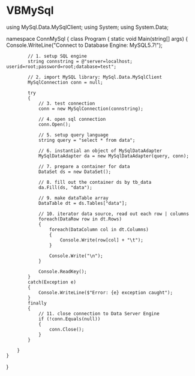 # VBMySql

using MySql.Data.MySqlClient;
using System;
using System.Data;

namespace ConnMySql
{
    class Program
    {
        static void Main(string[] args)
        {
            Console.WriteLine("Connect to Database Engine: MySQL5.7!");

            // 1. setup SQL engine
            string connstring = @"server=localhost; userid=root;password=root;database=test";

            // 2. import MySQL library: MySql.Data.MySqlClient
            MySqlConnection conn = null;

            try
            {
                // 3. test connection
                conn = new MySqlConnection(connstring);

                // 4. open sql connection
                conn.Open();

                // 5. setup query language
                string query = "select * from data";

                // 6. instantial an object of MySqlDataAdapter
                MySqlDataAdapter da = new MySqlDataAdapter(query, conn);

                // 7. prepare a container for data
                DataSet ds = new DataSet();

                // 8. fill out the container ds by tb_data
                da.Fill(ds, "data");

                // 9. make dataTable array
                DataTable dt = ds.Tables["data"];

                // 10. iterator data source, read out each row | columns
                foreach(DataRow row in dt.Rows)
                {
                    foreach(DataColumn col in dt.Columns)
                    {
                        Console.Write(row[col] + "\t");
                    }

                    Console.Write("\n");
                }

                Console.ReadKey();
            }
            catch(Exception e)
            {
                Console.WriteLine($"Error: {e} exception caught");
            }
            finally
            {
                // 11. close connection to Data Server Engine
                if (!conn.Equals(null))
                {
                    conn.Close();
                }
            }

        }
    }
}
